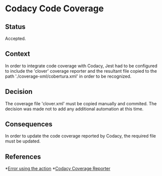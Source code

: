 # Codacy Code Coverage

## Status

Accepted.

## Context

In order to integrate code coverage with Codacy, Jest had to be configured to include the 'clover' coverage reporter and the resultant file copied to the path './coverage-xml/cobertura.xml' in order to be recognized.

## Decision

The coverage file 'clover.xml' must be copied manually and commited. The decision was made not to add any additional automation at this time.

## Consequences

In order to update the code coverage reported by Codacy, the required file must be updated.

## References
*[Error using the action](https://github.com/codacy/codacy-coverage-reporter-action/issues/8)
*[Codacy Coverage Reporter](https://github.com/codacy/codacy-coverage-reporter)
